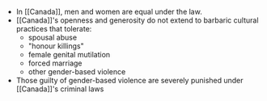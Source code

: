- In [[Canada]], men and women are equal under the law.
- [[Canada]]'s openness and generosity do not extend to barbaric cultural practices that tolerate:
	- spousal abuse
	- "honour killings"
	- female genital mutilation
	- forced marriage
	- other gender-based violence
- Those guilty of gender-based violence are severely punished under [[Canada]]'s criminal laws